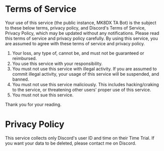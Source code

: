 # Terms of Service

Your use of this service (the public instance, MK8DX TA Bot) is the subject to these below terms, privacy policy, and Discord's  Terms of Service, Privacy Policy, which may be updated without any notifications.
Please read this terms of service and privacy policy carefully.
By using this service, you are assumed to agree with these terms of service and privacy policy.

1. Your loss, any type of, cannot be, and must not be guaranteed or reimbursed.
2. You use this service with your responsibility.
3. You must not use this service with illegal activity. If you are assumed to commit illegal activity, your usage of this service will be suspended, and banned.
4. You must not use this service maliciously. This includes hacking/craking to the service, or threatening other users' proper use of this service.
5. You must not sue this service.

Thank you for your reading.

# Privacy Policy

This service collects only Discord's user ID and time on their Time Trial.
If you want your data to be deleted, please contact me on Discord.

